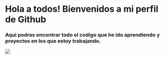 # Hola a todos! Bienvenidos a mi perfil de Github

### Aqui podras encontrar todo el codigo que he ido aprendiendo y proyectos en los que estoy trabajando.

![](https://www.negozimobilidesign.it/public/articoli_gallery/429/289-m.jpg)
